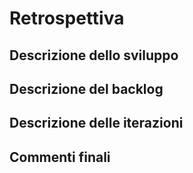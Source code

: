 # Retrospettiva
<!--Restrospettiva 
(descrizione finale dettagliata dell'andamento 
dello sviluppo,
del backlog, 
delle iterazioni; 
commenti finali)-->

## Descrizione dello sviluppo

## Descrizione del backlog

## Descrizione delle iterazioni

## Commenti finali

